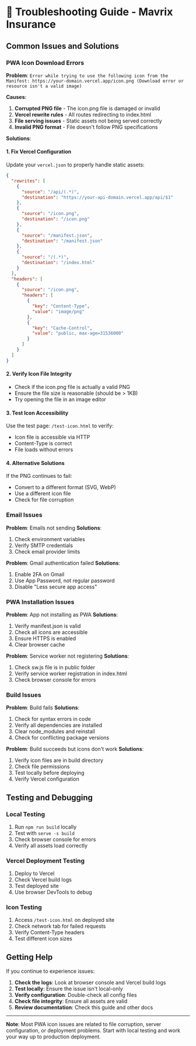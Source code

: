 # 🐛 Troubleshooting Guide - Mavrix Insurance

## Common Issues and Solutions

### PWA Icon Download Errors

**Problem**: `Error while trying to use the following icon from the Manifest: https://your-domain.vercel.app/icon.png (Download error or resource isn't a valid image)`

**Causes**:
1. **Corrupted PNG file** - The icon.png file is damaged or invalid
2. **Vercel rewrite rules** - All routes redirecting to index.html
3. **File serving issues** - Static assets not being served correctly
4. **Invalid PNG format** - File doesn't follow PNG specifications

**Solutions**:

#### 1. Fix Vercel Configuration
Update your `vercel.json` to properly handle static assets:

```json
{
  "rewrites": [
    {
      "source": "/api/(.*)",
      "destination": "https://your-api-domain.vercel.app/api/$1"
    },
    {
      "source": "/icon.png",
      "destination": "/icon.png"
    },
    {
      "source": "/manifest.json",
      "destination": "/manifest.json"
    },
    {
      "source": "/(.*)",
      "destination": "/index.html"
    }
  ],
  "headers": [
    {
      "source": "/icon.png",
      "headers": [
        {
          "key": "Content-Type",
          "value": "image/png"
        },
        {
          "key": "Cache-Control",
          "value": "public, max-age=31536000"
        }
      ]
    }
  ]
}
```

#### 2. Verify Icon File Integrity
- Check if the icon.png file is actually a valid PNG
- Ensure the file size is reasonable (should be > 1KB)
- Try opening the file in an image editor

#### 3. Test Icon Accessibility
Use the test page: `/test-icon.html` to verify:
- Icon file is accessible via HTTP
- Content-Type is correct
- File loads without errors

#### 4. Alternative Solutions
If the PNG continues to fail:
- Convert to a different format (SVG, WebP)
- Use a different icon file
- Check for file corruption

### Email Issues

**Problem**: Emails not sending
**Solutions**:
1. Check environment variables
2. Verify SMTP credentials
3. Check email provider limits

**Problem**: Gmail authentication failed
**Solutions**:
1. Enable 2FA on Gmail
2. Use App Password, not regular password
3. Disable "Less secure app access"

### PWA Installation Issues

**Problem**: App not installing as PWA
**Solutions**:
1. Verify manifest.json is valid
2. Check all icons are accessible
3. Ensure HTTPS is enabled
4. Clear browser cache

**Problem**: Service worker not registering
**Solutions**:
1. Check sw.js file is in public folder
2. Verify service worker registration in index.html
3. Check browser console for errors

### Build Issues

**Problem**: Build fails
**Solutions**:
1. Check for syntax errors in code
2. Verify all dependencies are installed
3. Clear node_modules and reinstall
4. Check for conflicting package versions

**Problem**: Build succeeds but icons don't work
**Solutions**:
1. Verify icon files are in build directory
2. Check file permissions
3. Test locally before deploying
4. Verify Vercel configuration

## Testing and Debugging

### Local Testing
1. Run `npm run build` locally
2. Test with `serve -s build`
3. Check browser console for errors
4. Verify all assets load correctly

### Vercel Deployment Testing
1. Deploy to Vercel
2. Check Vercel build logs
3. Test deployed site
4. Use browser DevTools to debug

### Icon Testing
1. Access `/test-icon.html` on deployed site
2. Check network tab for failed requests
3. Verify Content-Type headers
4. Test different icon sizes

## Getting Help

If you continue to experience issues:

1. **Check the logs**: Look at browser console and Vercel build logs
2. **Test locally**: Ensure the issue isn't local-only
3. **Verify configuration**: Double-check all config files
4. **Check file integrity**: Ensure all assets are valid
5. **Review documentation**: Check this guide and other docs

---

**Note**: Most PWA icon issues are related to file corruption, server configuration, or deployment problems. Start with local testing and work your way up to production deployment.
